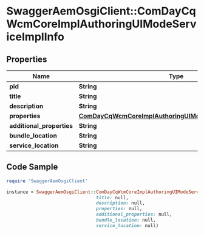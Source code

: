 # SwaggerAemOsgiClient::ComDayCqWcmCoreImplAuthoringUIModeServiceImplInfo

## Properties

Name | Type | Description | Notes
------------ | ------------- | ------------- | -------------
**pid** | **String** |  | [optional] 
**title** | **String** |  | [optional] 
**description** | **String** |  | [optional] 
**properties** | [**ComDayCqWcmCoreImplAuthoringUIModeServiceImplProperties**](ComDayCqWcmCoreImplAuthoringUIModeServiceImplProperties.md) |  | [optional] 
**additional_properties** | **String** |  | [optional] 
**bundle_location** | **String** |  | [optional] 
**service_location** | **String** |  | [optional] 

## Code Sample

```ruby
require 'SwaggerAemOsgiClient'

instance = SwaggerAemOsgiClient::ComDayCqWcmCoreImplAuthoringUIModeServiceImplInfo.new(pid: null,
                                 title: null,
                                 description: null,
                                 properties: null,
                                 additional_properties: null,
                                 bundle_location: null,
                                 service_location: null)
```


